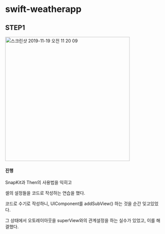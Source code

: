 # swift-weatherapp


## STEP1

<img width="398" alt="스크린샷 2019-11-19 오전 11 20 09" src="https://user-images.githubusercontent.com/39197978/69110609-99e1d680-0abe-11ea-86f8-cd2237bff96c.png">



#### 진행

SnapKit과 Then의 사용법을 익히고

셀의 설정들을 코드로 작성하는 연습을 했다.

코드로 수기로 작성하니, UIComponent를 addSubView() 하는 것을 순간 잊고있었다.

그 상태에서 오토레이아웃을 superView와의 관계설정을 하는 실수가 있었고, 이를 해결했다.

